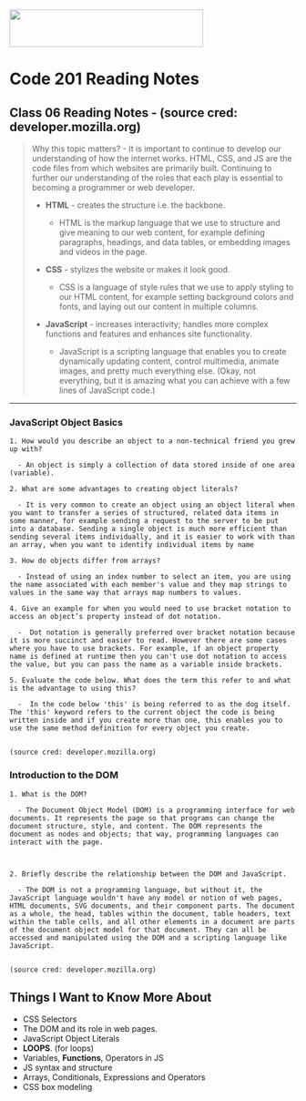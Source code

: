 <img src="https://members-csforall.imgix.net/members/logos/code-fellows-logo-horizontal-2-color-black.png" width="340" height="66">  

# Code 201 Reading Notes

## Class 06 Reading Notes - (source cred: developer.mozilla.org)  

> Why this topic matters? - It is important to continue to develop our understanding of how the internet works. HTML, CSS, and JS are the code files from which websites are primarily built. Continuing to further our understanding of the roles that each play is essential to becoming a programmer or web developer.
>
> - **HTML** - creates the structure i.e. the backbone.
>   - HTML is the markup language that we use to structure and give meaning to our web content, for example defining paragraphs, headings, and data tables, or embedding images and videos in the page.
> - **CSS** - stylizes the website or makes it look good.
>  
>   - CSS is a language of style rules that we use to apply styling to our HTML content, for example setting background colors and fonts, and laying out our content in multiple columns.
> - **JavaScript** - increases interactivity; handles more complex functions and features and enhances site functionality.
>  
>   - JavaScript is a scripting language that enables you to create dynamically updating content, control multimedia, animate images, and pretty much everything else. (Okay, not everything, but it is amazing what you can achieve with a few lines of JavaScript code.)
>  
---
### JavaScript Object Basics

```
1. How would you describe an object to a non-technical friend you grew up with?

  - An object is simply a collection of data stored inside of one area (variable).

2. What are some advantages to creating object literals?

  - It is very common to create an object using an object literal when you want to transfer a series of structured, related data items in some manner, for example sending a request to the server to be put into a database. Sending a single object is much more efficient than sending several items individually, and it is easier to work with than an array, when you want to identify individual items by name

3. How do objects differ from arrays?

  - Instead of using an index number to select an item, you are using the name associated with each member's value and they map strings to values in the same way that arrays map numbers to values.

4. Give an example for when you would need to use bracket notation to access an object’s property instead of dot notation.

  -  Dot notation is generally preferred over bracket notation because it is more succinct and easier to read. However there are some cases where you have to use brackets. For example, if an object property name is defined at runtime then you can't use dot notation to access the value, but you can pass the name as a variable inside brackets.

5. Evaluate the code below. What does the term this refer to and what is the advantage to using this?

  -  In the code below 'this' is being referred to as the dog itself. The 'this' keyword refers to the current object the code is being written inside and if you create more than one, this enables you to use the same method definition for every object you create.


(source cred: developer.mozilla.org)  
```
### Introduction to the DOM
```
1. What is the DOM?

  - The Document Object Model (DOM) is a programming interface for web documents. It represents the page so that programs can change the document structure, style, and content. The DOM represents the document as nodes and objects; that way, programming languages can interact with the page.



2. Briefly describe the relationship between the DOM and JavaScript.

  - The DOM is not a programming language, but without it, the JavaScript language wouldn't have any model or notion of web pages, HTML documents, SVG documents, and their component parts. The document as a whole, the head, tables within the document, table headers, text within the table cells, and all other elements in a document are parts of the document object model for that document. They can all be accessed and manipulated using the DOM and a scripting language like JavaScript.


(source cred: developer.mozilla.org)  
```

## Things I Want to Know More About

- CSS Selectors
- The DOM and its role in web pages. 
- JavaScript Object Literals
- **LOOPS**. (for loops)
- Variables, **Functions**, Operators in JS
- JS syntax and structure
- Arrays, Conditionals, Expressions and Operators
- CSS box modeling
